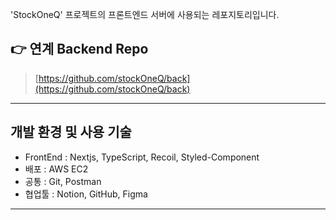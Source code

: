 'StockOneQ' 프로젝트의 프론트엔드 서버에 사용되는 레포지토리입니다.
## 👉 연계 Backend Repo
> [https://github.com/stockOneQ/back](https://github.com/stockOneQ/back)

---

## 개발 환경 및 사용 기술
- FrontEnd : Nextjs, TypeScript, Recoil, Styled-Component
- 배포 : AWS EC2
- 공통 : Git, Postman
- 협업툴 : Notion, GitHub, Figma

---
